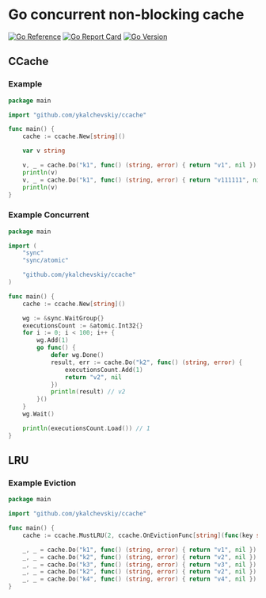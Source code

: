 # Go concurrent non-blocking cache

[![Go Reference](https://pkg.go.dev/badge/github.com/ykalchevskiy/ccache.svg)](https://pkg.go.dev/github.com/ykalchevskiy/ccache)
[![Go Report Card](https://goreportcard.com/badge/github.com/ykalchevskiy/ccache)](https://goreportcard.com/report/github.com/ykalchevskiy/ccache)
[![Go Version](https://img.shields.io/github/go-mod/go-version/ykalchevskiy/ccache)](https://golang.org/dl/)


## CCache

### Example

```go
package main

import "github.com/ykalchevskiy/ccache"

func main() {
    cache := ccache.New[string]()

    var v string

    v, _ = cache.Do("k1", func() (string, error) { return "v1", nil })
	println(v)                                                              // v1
    v, _ = cache.Do("k1", func() (string, error) { return "v111111", nil }) // v will not change
	println(v)                                                              // v1
}
```

### Example Concurrent

```go
package main

import (
    "sync"
    "sync/atomic"

    "github.com/ykalchevskiy/ccache"
)

func main() {
    cache := ccache.New[string]()

    wg := &sync.WaitGroup{}
	executionsCount := &atomic.Int32{}
	for i := 0; i < 100; i++ {
		wg.Add(1)
		go func() {
			defer wg.Done()
			result, err := cache.Do("k2", func() (string, error) {
				executionsCount.Add(1)
				return "v2", nil
			})
			println(result) // v2
		}()
	}
	wg.Wait()

    println(executionsCount.Load()) // 1
}
```

## LRU

### Example Eviction

```go
package main

import "github.com/ykalchevskiy/ccache"

func main() {
    cache := ccache.MustLRU(2, ccache.OnEvictionFunc[string](func(key string) { println(key + " evicted") }))

    _, _ = cache.Do("k1", func() (string, error) { return "v1", nil }) //
    _, _ = cache.Do("k2", func() (string, error) { return "v2", nil }) //
    _, _ = cache.Do("k3", func() (string, error) { return "v3", nil }) // k1 evicted
    _, _ = cache.Do("k2", func() (string, error) { return "v2", nil }) //
    _, _ = cache.Do("k4", func() (string, error) { return "v4", nil }) // k3 evicted
}
```
